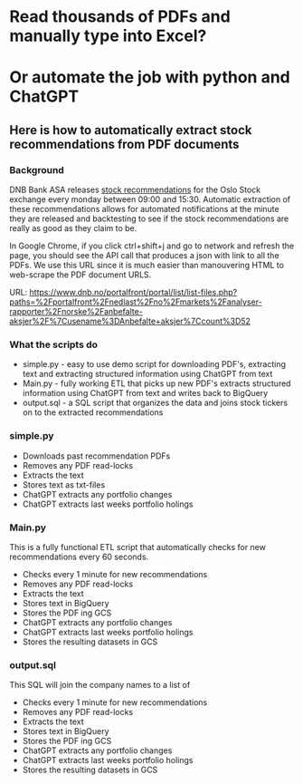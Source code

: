 # Read thousands of PDFs and manually type into Excel?
# Or automate the job with python and ChatGPT

## Here is how to automatically extract stock recommendations from PDF documents

### Background
DNB Bank ASA releases [stock recommendations](https://www.dnb.no/bedrift/markets/analyser/arkiv/anbefalteaksjer.html) for the Oslo Stock exchange every monday between 09:00 and 15:30. Automatic extraction of these recommendations allows for automated notifications at the minute they are released and backtesting to see if the stock recommendations are really as good as they claim to be.

In Google Chrome, if you click ctrl+shift+j and go to network and refresh the page, you should see the API call that produces a json with link to all the PDFs. We use this URL since it is much easier than manouvering HTML to web-scrape the PDF document URLS.

URL: https://www.dnb.no/portalfront/portal/list/list-files.php?paths=%2Fportalfront%2Fnedlast%2Fno%2Fmarkets%2Fanalyser-rapporter%2Fnorske%2Fanbefalte-aksjer%2F%7Cusename%3DAnbefalte+aksjer%7Ccount%3D52

### What the scripts do
 * simple.py - easy to use demo script for downloading PDF's, extracting text and extracting structured information using ChatGPT from text
 * Main.py - fully working ETL that picks up new PDF's extracts structured information using ChatGPT from text and writes back to BigQuery
 * output.sql - a SQL script that organizes the data and joins stock tickers on to the extracted recommendations



### simple.py
* Downloads past recommendation PDFs
* Removes any PDF read-locks
* Extracts the text
* Stores text as txt-files
* ChatGPT extracts any portfolio changes
* ChatGPT extracts last weeks portfolio holings

### Main.py
This is a fully functional ETL script that automatically checks for new recommendations every 60 seconds.

* Checks every 1 minute for new recommendations
* Removes any PDF read-locks
* Extracts the text
* Stores text in BigQuery
* Stores the PDF ing GCS
* ChatGPT extracts any portfolio changes
* ChatGPT extracts last weeks portfolio holings
* Stores the resulting datasets in GCS

### output.sql
This SQL will join the company names to a list of 

* Checks every 1 minute for new recommendations
* Removes any PDF read-locks
* Extracts the text
* Stores text in BigQuery
* Stores the PDF ing GCS
* ChatGPT extracts any portfolio changes
* ChatGPT extracts last weeks portfolio holings
* Stores the resulting datasets in GCS
